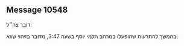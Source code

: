 ## Message 10548

דובר צה״ל: 

בהמשך להתרעות שהופעלו במרחב תלמי יוסף בשעה 3:47, מדובר בזיהוי שווא.

